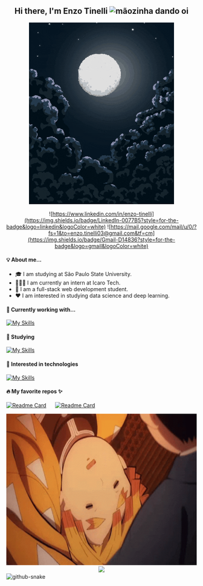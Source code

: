 <h2 align="center" > 
  Hi there, I'm Enzo Tinelli 
  <img width="30" height="30" src="https://raw.githubusercontent.com/iampavangandhi/iampavangandhi/master/gifs/Hi.gif" alt="mãozinha dando oi"/>
</h2>

<div align="center">
  <img src="./zenitsu.gif" alt="Zenitsu pixelart"/>
</div>

<div align="center">

![https://www.linkedin.com/in/enzo-tinelli](https://img.shields.io/badge/LinkedIn-0077B5?style=for-the-badge&logo=linkedin&logoColor=white)
![https://mail.google.com/mail/u/0/?fs=1&to=enzo.tinelli03@gmail.com&tf=cm](https://img.shields.io/badge/Gmail-D14836?style=for-the-badge&logo=gmail&logoColor=white)

</div>


<h4>💡 About me...</h3>
<ul>
  <li> 🎓 I am studying at São Paulo State University.</li>
  <li>👨🏻‍💻 I am currently an intern at Icaro Tech.</li>
  <li> 🔭 I am a full-stack web development student.</li>
  <li> ❤️ I am interested in studying data science and deep learning. </li>
</ul>

<h4>💼 Currently working with...</h3>

[![My Skills](https://skillicons.dev/icons?i=spring,react,postgres,postman,git,docker,kafka,idea)](https://skillicons.dev)

<h4>📖 Studying </h3>

[![My Skills](https://skillicons.dev/icons?i=ts)](https://skillicons.dev)

<h4>📖 Interested in technologies </h3>

[![My Skills](https://skillicons.dev/icons?i=graphql,pytorch,nestjs,go)](https://skillicons.dev)
                                                                                                                                            
<h4>🔥 My favorite repos ✨</h3>

[![Readme Card](https://github-readme-stats.vercel.app/api/pin/?username=tinellin&repo=ignite-ignews&theme=gotham)](https://github.com/tinellin/ignite-ignews)
&nbsp;&nbsp;&nbsp;&nbsp;
[![Readme Card](https://github-readme-stats.vercel.app/api/pin/?username=tinellin&repo=fastudy&theme=gotham)](https://github.com/tinellin/fastudy)

                                                                                                                     
<div align="center">
  <img width="800" height="400" src="./zenitsu-sleeping.gif" alt="Zenitsu sleeping"/>
</div>

<div align="center">
  <img src="https://github-readme-stats.vercel.app/api/top-langs/?username=tinellin&layout=compact&theme=gotham"/>
</div>
                                                                                                                      
<picture>
  <source media="(prefers-color-scheme: dark)" srcset="github-snake-dark.svg" />
  <source media="(prefers-color-scheme: light)" srcset="github-snake.svg" />
  <img alt="github-snake" src="github-snake.svg" />
</picture>

